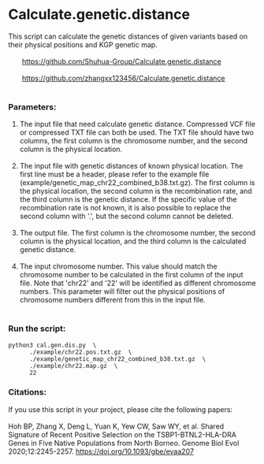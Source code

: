 # Calculate.genetic.distance<br>
This script can calculate the genetic distances of given variants based on their physical positions and KGP genetic map.<br><br>
&emsp;&emsp;https://github.com/Shuhua-Group/Calculate.genetic.distance <br><br>
&emsp;&emsp;https://github.com/zhangxx123456/Calculate.genetic.distance <br><br>


### Parameters:<br>
1. The input file that need calculate genetic distance. Compressed VCF file or compressed TXT file can both be used. The TXT file should have two columns, the first column is the chromosome number, and the second column is the physical location. <br><br>
2. The input file with genetic distances of known physical location. The first line must be a header, please refer to the example file (example/genetic_map_chr22_combined_b38.txt.gz). The first column is the physical location, the second column is the recombination rate, and the third column is the genetic distance. If the specific value of the recombination rate is not known, it is also possible to replace the second column with '.', but the second column cannot be deleted.<br><br>
3. The output file. The first column is the chromosome number, the second column is the physical location, and the third column is the calculated genetic distance.<br><br>
4. The input chromosome number. This value should match the chromosome number to be calculated in the first column of the input file. Note that 'chr22' and '22' will be identified as different chromosome numbers. This parameter will filter out the physical positions of chromosome numbers different from this in the input file.<br><br>

### Run the script:<br>
```
python3 cal.gen.dis.py  \
      ./example/chr22.pos.txt.gz  \
      ./example/genetic_map_chr22_combined_b38.txt.gz  \
      ./example/chr22.map.gz  \
      22
```

### Citations:<br>
If you use this script in your project, please cite the following papers: <br><br>
Hoh BP, Zhang X, Deng L, Yuan K, Yew CW, Saw WY, et al. Shared Signature of Recent Positive Selection on the TSBP1-BTNL2-HLA-DRA Genes in Five Native Populations from North Borneo. Genome Biol Evol 2020;12:2245-2257. https://doi.org/10.1093/gbe/evaa207
